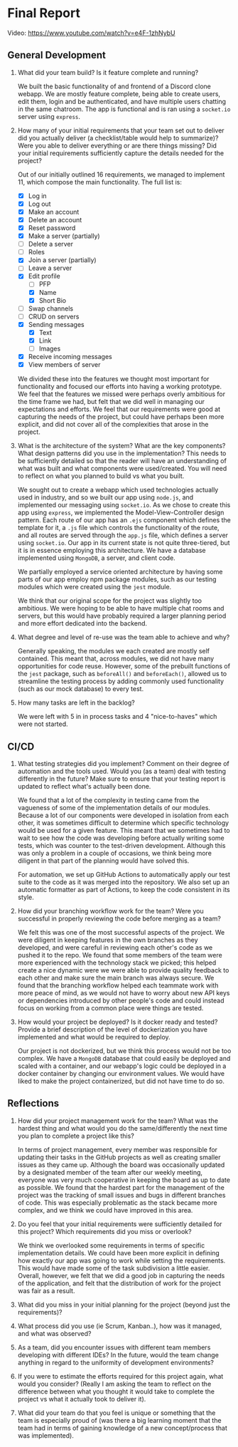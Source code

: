# Final Report

Video: https://www.youtube.com/watch?v=e4F-1zhNybU 

## General Development

1. What did your team build? Is it feature complete and running?

    We built the basic functionality of and frontend of a Discord clone webapp. We are mostly feature complete, being able to create users, edit them, login and be authenticated, and have multiple users chatting in the same chatroom. The app is functional and is ran using a `socket.io` server using `express`.

2. How many of your initial requirements that your team set out to deliver did you actually deliver (a checklist/table would help to summarize)?  Were you able to deliver everything or are there things missing?  Did your initial requirements sufficiently capture the details needed for the project?
   
    Out of our initially outlined 16 requirements, we managed to implement 11, which compose the main functionality. The full list is:
    - [x] Log in
    - [x] Log out
    - [x] Make an account
    - [x] Delete an account
    - [x] Reset password
    - [x] Make a server (partially)
    - [ ] Delete a server
    - [ ] Roles
    - [x] Join a server (partially)
    - [ ] Leave a server
    - [x] Edit profile
      - [ ] PFP
      - [x] Name
      - [x] Short Bio
    - [ ] Swap channels
    - [ ] CRUD on servers
    - [x] Sending messages
      - [x] Text
      - [x] Link
      - [ ] Images
    - [x] Receive incoming messages
    - [x] View members of server

    We divided these into the features we thought most important for functionality and focused our efforts into having a working prototype. We feel that the features we missed were perhaps overly ambitious for the time frame we had, but felt that we did well in managing our expectations and efforts. We feel that our requirements were good at capturing the needs of the project, but could have perhaps been more explicit, and did not cover all of the complexities that arose in the project.


3. What is the architecture of the system? What are the key components? What design patterns did you use in the implementation? This needs to be sufficiently detailed so that the reader will have an understanding of what was built and what components were used/created. You will need to reflect on what you planned to build vs what you built.

    We sought out to create a webapp which used technologies actually used in industry, and so we built our app using `node.js`, and implemented our messaging using `socket.io`. As we chose to create this app using `express`, we implemented the Model-View-Controller design pattern. Each route of our app has an `.ejs` component which defines the template for it, a `.js` file which controls the functionality of the route, and all routes are served through the `app.js` file, which defines a server using `socket.io`. Our app in its current state is not quite three-tiered, but it is in essence employing this architecture. We have a database implemented using `MongoDB`, a server, and client code.

    We partially employed a service oriented architecture by having some parts of our app employ npm package modules, such as our testing modules which were created using the `jest` module. 

    We think that our original scope for the project was slightly too ambitious. We were hoping to be able to have multiple chat rooms and servers, but this would have probably required a larger planning period and more effort dedicated into the backend.

4. What degree and level of re-use was the team able to achieve and why?
   
   Generally speaking, the modules we each created are mostly self contained. This meant that, across modules, we did not have many opportunities for code reuse. However, some of the prebuilt functions of the `jest` package, such as `beforeAll()` and `beforeEach()`, allowed us to streamline the testing process by adding commonly used functionality (such as our mock database) to every test.

5. How many tasks are left in the backlog?
   
   We were left with 5 in in process tasks and 4 "nice-to-haves" which were not started.

## CI/CD

1. What testing strategies did you implement? Comment on their degree of automation and the tools used.  Would you (as a team) deal with testing differently in the future?  Make sure to ensure that your testing report is updated to reflect what's actually been done.

    We found that a lot of the complexity in testing came from the vagueness of some of the implementation details of our modules. Because a lot of our components were developed in isolation from each other, it was sometimes difficult to determine which specific technology would be used for a given feature. This meant that we sometimes had to wait to see how the code was developing before actually writing some tests, which was counter to the test-driven development. Although this was only a problem in a couple of occasions, we think being more diligent in that part of the planning would have solved this.

    For automation, we set up GitHub Actions to automatically apply our test suite to the code as it was merged into the repository. We also set up an automatic formatter as part of Actions, to keep the code consistent in its style.

2. How did your branching workflow work for the team?  Were you successful in properly reviewing the code before merging as a team?

    We felt this was one of the most successful aspects of the project. We were diligent in keeping features in the own branches as they developed, and were careful in reviewing each other's code as we pushed it to the repo. We found that some members of the team were more experienced with the technology stack we picked; this helped create a nice dynamic were we were able to provide quality feedback to each other and make sure the main branch was always secure. We found that the branching workflow helped each teammate work with more peace of mind, as we would not have to worry about new API keys or dependencies introduced by other people's code and could instead focus on working from a common place were things are tested.

3. How would your project be deployed?  Is it docker ready and tested?  Provide a brief description of the level of dockerization you have implemented and what would be required to deploy.

    Our project is not dockerized, but we think this process would not be too complex. We have a `MongoDB` database that could easily be deployed and scaled with a container, and our webapp's logic could be deployed in a docker container by changing our environment values. We would have liked to make the project containerized, but did not have time to do so.

## Reflections

1. How did your project management work for the team?  What was the hardest thing and what would you do the same/differently the next time you plan to complete a project like this? 

    In terms of project management, every member was responsible for updating their tasks in the GitHub projects as well as creating smaller issues as they came up. Although the board was occasionally updated by a designated member of the team after our weekly meeting, everyone was very much cooperative in keeping the board as up to date as possible. We found that the hardest part for the management of the project was the tracking of small issues and bugs in different branches of code. This was especially problematic as the stack became more complex, and we think we could have improved in this area.

2. Do you feel that your initial requirements were sufficiently detailed for this project?  Which requirements did you miss or overlook?

    We think we overlooked some requirements in terms of specific implementation details. We could have been more explicit in defining how exactly our app was going to work while setting the requirements. This would have made some of the task subdivision a little easier. Overall, however, we felt that we did a good job in capturing the needs of the application, and felt that the distribution of work for the project was fair as a result.

3. What did you miss in your initial planning for the project (beyond just the requirements)?
4. What process did you use (ie Scrum, Kanban..), how was it managed, and what was observed? 
5. As a team, did you encounter issues with different team members developing with different IDEs?  In the future, would the team change anything in regard to the uniformity of development environments?
6. If you were to estimate the efforts required for this project again, what would you consider?  (Really I am asking the team to reflect on the difference between what you thought it would take to complete the project vs what it actually took to deliver it).   
7. What did your team do that you feel is unique or something that the team is especially proud of (was there a big learning moment that the team had in terms of gaining knowledge of a new concept/process that was implemented).